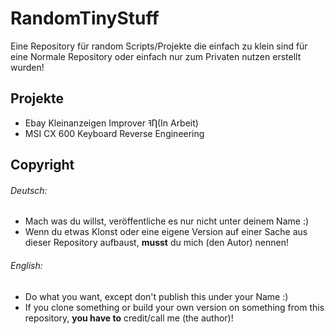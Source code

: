 ﻿# RandomTinyStuff

Eine Repository für random Scripts/Projekte die einfach zu klein sind für eine Normale Repository oder einfach nur zum Privaten nutzen erstellt wurden!

## Projekte

- Ebay Kleinanzeigen Improver ߔȠ(In Arbeit)
- MSI CX 600 Keyboard Reverse Engineering

## Copyright

###### Deutsch:
- Mach was du willst, veröffentliche es nur nicht unter deinem Name :)
- Wenn du etwas Klonst oder eine eigene Version auf einer Sache aus dieser Repository aufbaust, **musst** du mich (den Autor) nennen!

###### English:
- Do what you want, except don't publish this under your Name :)
- If you clone something or build your own version on something from this repository, **you have to** credit/call me (the author)!
